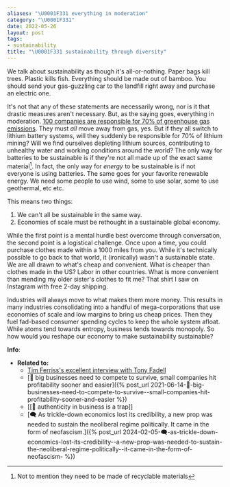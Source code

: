 ```yaml
---
aliases: "\U0001F331 everything in moderation"
category: "\U0001F331"
date: 2022-05-26
layout: post
tags:
- sustainability
title: "\U0001F331 sustainability through diversity"
---
```


We talk about sustainability as though it's all-or-nothing. Paper bags kill trees. Plastic kills fish. Everything should be made out of bamboo. You should send your gas-guzzling car to the landfill right away and purchase an electric one.

It's not that any of these statements are necessarily wrong, nor is it that drastic measures aren't necessary. But, as the saying goes, everything in moderation. [100 companies are responsible for 70% of greenhouse gas emissions](https://www.theguardian.com/sustainable-business/2017/jul/10/100-fossil-fuel-companies-investors-responsible-71-global-emissions-cdp-study-climate-change). They must _all_ move away from gas, yes. But if they all switch to lithium battery systems, will they suddenly be responsible for 70% of lithium mining? Will we find ourselves depleting lithium sources, contributing to unhealthy water and working conditions around the world? The only way for batteries to be sustainable is if they're not all made up of the exact same material[^1]. In fact, the only way for _energy_ to be sustainable is if not everyone is using batteries. The same goes for your favorite renewable energy. We need some people to use wind, some to use solar, some to use geothermal, etc etc.

[^1]: Not to mention they need to be made of recyclable materials

This means two things:
1. We can't all be sustainable in the same way.
2. Economies of scale must be rethought in a sustainable global economy.

While the first point is a mental hurdle best overcome through conversation, the second point is a logistical challenge. Once upon a time, you could purchase clothes made within a 1000 miles from you. While it's technically possible to go back to that world, it (ironically) wasn't a sustainable state. We are all drawn to what's cheap and convenient. What is cheaper than clothes made in the US? Labor in other countries. What is more convenient than mending my older sister's clothes to fit me? That shirt I saw on Instagram with free 2-day shipping.

Industries will always move to what makes them more money. This results in many industries consolidating into a handful of mega-corporations that use economies of scale and low margins to bring us cheap prices. Then they fuel fad-based consumer spending cycles to keep the whole system afloat. While atoms tend towards entropy, business tends towards monopoly. So how would you reshape our economy to make sustainability sustainable?

**Info**:
- **Related to:**
	- [Tim Ferriss's excellent interview with Tony Fadell](https://tim.blog/2022/04/29/tony-fadell-build-transcript/)
	- [🌰 big businesses need to compete to survive, small companies hit profitability sooner and easier]({% post_url 2021-06-14-🌰-big-businesses-need-to-compete-to-survive--small-companies-hit-profitability-sooner-and-easier %})
	- [[🌰 authenticity in business is a trap]]
	- [🗨️ As trickle-down economics lost its credibility, a new prop was needed to sustain the neoliberal regime politically. It came in the form of neofascism.]({% post_url 2024-02-05-🗨️-as-trickle-down-economics-lost-its-credibility--a-new-prop-was-needed-to-sustain-the-neoliberal-regime-politically--it-came-in-the-form-of-neofascism- %})